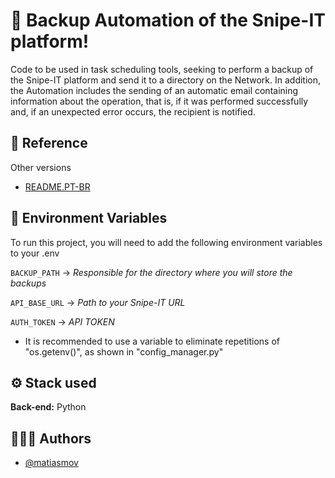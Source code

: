 # 🚀 Backup Automation of the Snipe-IT platform!

Code to be used in task scheduling tools, seeking to perform a backup of the Snipe-IT platform and send it to a directory on the Network. In addition, the Automation includes the sending of an automatic email containing information about the operation, that is, if it was performed successfully and, if an unexpected error occurs, the recipient is notified.

## 📖 Reference

Other versions

- [README.PT-BR](./README.pt-br.md)

## 🔑 Environment Variables

To run this project, you will need to add the following environment variables to your .env

`BACKUP_PATH` -> _Responsible for the directory where you will store the backups_

`API_BASE_URL` -> _Path to your Snipe-IT URL_

`AUTH_TOKEN` -> _API TOKEN_

* It is recommended to use a variable to eliminate repetitions of "os.getenv()", as shown in "config_manager.py"

## ⚙️ Stack used

**Back-end:** Python

## 🕵🏻‍♂️ Authors

- [@matiasmov](https://github.com/matiasmov)